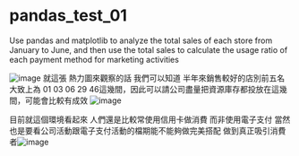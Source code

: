 # pandas_test_01
Use pandas and matplotlib to analyze the total sales of each store from January to June, and then use the total sales to calculate the usage ratio of each payment method for marketing activities

![image](https://github.com/user-attachments/assets/448012fc-e16f-40a7-a843-8067a8b8897a)
就這張 熱力圖來觀察的話 我們可以知道 半年來銷售較好的店別前五名 大致上為 01 03 06 29 46這幾間，因此可以請公司盡量把資源庫存都投放在這幾間，可能會比較有成效
![image](https://github.com/user-attachments/assets/6cb0d132-48b9-441b-ac87-598657a00788)

目前就這個環境看起來 人們還是比較常使用信用卡做消費 而非使用電子支付 當然也是要看公司活動跟電子支付活動的檔期能不能夠做完美搭配 做到真正吸引消費者![image](https://github.com/user-attachments/assets/28c525cc-b712-429d-9210-f1f5e9bfaacd)

